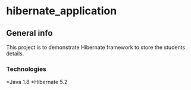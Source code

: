 # hibernate_application

## General info
This project is to demonstrate Hibernate framework to store the students details.

### Technologies
*Java 1.8
*Hibernate 5.2
